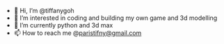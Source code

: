 - 👋 Hi, I’m @tiffanygoh
- 👀 I’m interested in coding and building my own game and 3d modelling
- 🌱 I’m currently python and 3d max
- 📫 How to reach me @paristifny@gmail.com

<!---
gohwaikuen/gohwaikuen is a ✨ special ✨ repository because its `README.md` (this file) appears on your GitHub profile.
You can click the Preview link to take a look at your changes.
--->
